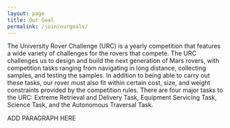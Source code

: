 ```yaml
---
layout: page 
title: Our Goal
permalink: /join/ourgoals/
---
```


The University Rover Challenge (URC) is a yearly competition that features a wide variety of challenges for the rovers that compete. The URC challenges us to design and build the next generation of Mars rovers, with competition tasks ranging from navigating in long distance, collecting samples, and testing the samples. In addition to being able to carry out these tasks, our rover must also fit within certain cost, size, and weight constraints provided by the competition rules. There are four major tasks to the URC: Extreme Retrieval and Delivery Task, Equipment Servicing Task, Science Task, and the Autonomous Traversal Task. 

ADD PARAGRAPH HERE


